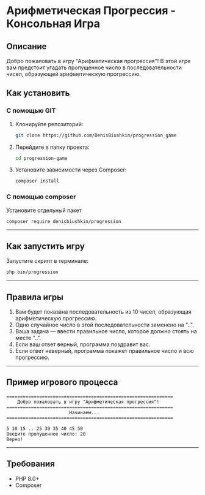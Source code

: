 # Арифметическая Прогрессия - Консольная Игра

## Описание

Добро пожаловать в игру "Арифметическая прогрессия"! В этой игре вам предстоит угадать пропущенное число в последовательности чисел, образующей арифметическую прогрессию.

## Как установить 

### С помощью GIT

1. Клонируйте репозиторий:
   ```sh
   git clone https://github.com/DenisBiushkin/progression_game
   ```
2. Перейдите в папку проекта:
   ```sh
   cd progression-game
   ```
3. Установите зависимости через Composer:
   ```sh
   composer install
   ```
   
### С помощью сomposer

Установите отдельный пакет 
   ```sh
   composer require denisbiushkin/progression
   ```

---
## Как запустить игру

Запустите скрипт в терминале:
```sh
php bin/progression
```
---
## Правила игры

1. Вам будет показана последовательность из 10 чисел, образующая арифметическую прогрессию.
2. Одно случайное число в этой последовательности заменено на "..".
3. Ваша задача — ввести правильное число, которое должно стоять на месте "..".
4. Если ваш ответ верный, программа поздравит вас.
5. Если ответ неверный, программа покажет правильное число и всю прогрессию.

---
## Пример игрового процесса

```
=============================================================
    Добро пожаловать в игру "Арифметическая прогрессия"!   
=============================================================
                       Начинаем...                           
=============================================================

5 10 15 .. 25 30 35 40 45 50
Введите пропущенное число: 20
Верно!
```

---
## Требования
- PHP 8.0+
- Composer

